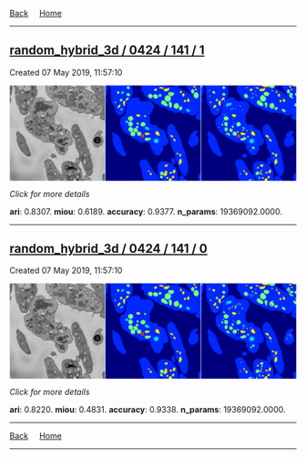 
[Back](..)&nbsp;&nbsp;&nbsp;&nbsp;&nbsp;[Home](https://leapmanlab.github.io/snapshots)

---

<div class="summary"><a href="1"><h2>random_hybrid_3d / 0424 / 141 / 1</h2></a><p>Created 07 May 2019, 11:57:10
</p><a href="1"><img src="1/media/summary.png" align="center"></a><p>
<i>Click for more details</i>
</p></div>

**ari**: 0.8307. **miou**: 0.6189. **accuracy**: 0.9377. **n_params**: 19369092.0000. 

---

<div class="summary"><a href="0"><h2>random_hybrid_3d / 0424 / 141 / 0</h2></a><p>Created 07 May 2019, 11:57:10
</p><a href="0"><img src="0/media/summary.png" align="center"></a><p>
<i>Click for more details</i>
</p></div>

**ari**: 0.8220. **miou**: 0.4831. **accuracy**: 0.9338. **n_params**: 19369092.0000. 

---

[Back](..)&nbsp;&nbsp;&nbsp;&nbsp;&nbsp;[Home](https://leapmanlab.github.io/snapshots)

---